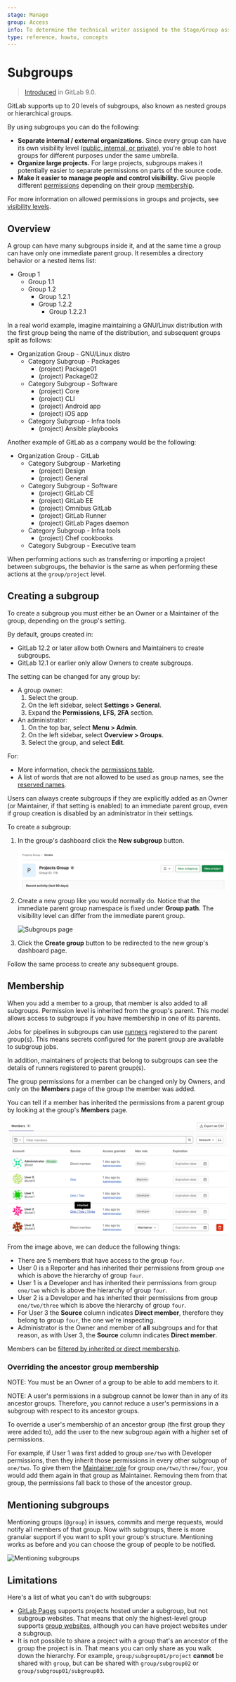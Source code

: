 ```yaml
---
stage: Manage
group: Access
info: To determine the technical writer assigned to the Stage/Group associated with this page, see https://about.gitlab.com/handbook/engineering/ux/technical-writing/#assignments
type: reference, howto, concepts
---
```


# Subgroups

> [Introduced](https://gitlab.com/gitlab-org/gitlab-foss/-/issues/2772) in GitLab 9.0.

GitLab supports up to 20 levels of subgroups, also known as nested groups or hierarchical groups.

By using subgroups you can do the following:

- **Separate internal / external organizations.** Since every group
  can have its own visibility level ([public, internal, or private](../../../development/permissions.md#general-permissions)),
  you're able to host groups for different purposes under the same umbrella.
- **Organize large projects.** For large projects, subgroups makes it
  potentially easier to separate permissions on parts of the source code.
- **Make it easier to manage people and control visibility.** Give people
  different [permissions](../../permissions.md#group-members-permissions) depending on their group [membership](#membership).

For more information on allowed permissions in groups and projects, see
[visibility levels](../../../development/permissions.md#general-permissions).

## Overview

A group can have many subgroups inside it, and at the same time a group can have
only one immediate parent group. It resembles a directory behavior or a nested items list:

- Group 1
  - Group 1.1
  - Group 1.2
    - Group 1.2.1
    - Group 1.2.2
      - Group 1.2.2.1

In a real world example, imagine maintaining a GNU/Linux distribution with the
first group being the name of the distribution, and subsequent groups split as follows:

- Organization Group - GNU/Linux distro
  - Category Subgroup - Packages
    - (project) Package01
    - (project) Package02
  - Category Subgroup - Software
    - (project) Core
    - (project) CLI
    - (project) Android app
    - (project) iOS app
  - Category Subgroup - Infra tools
    - (project) Ansible playbooks

Another example of GitLab as a company would be the following:

- Organization Group - GitLab
  - Category Subgroup - Marketing
    - (project) Design
    - (project) General
  - Category Subgroup - Software
    - (project) GitLab CE
    - (project) GitLab EE
    - (project) Omnibus GitLab
    - (project) GitLab Runner
    - (project) GitLab Pages daemon
  - Category Subgroup - Infra tools
    - (project) Chef cookbooks
  - Category Subgroup - Executive team

When performing actions such as transferring or importing a project between
subgroups, the behavior is the same as when performing these actions at the
`group/project` level.

## Creating a subgroup

To create a subgroup you must either be an Owner or a Maintainer of the
group, depending on the group's setting.

By default, groups created in:

- GitLab 12.2 or later allow both Owners and Maintainers to create subgroups.
- GitLab 12.1 or earlier only allow Owners to create subgroups.

The setting can be changed for any group by:

- A group owner:
  1. Select the group.
  1. On the left sidebar, select **Settings > General**.
  1. Expand the **Permissions, LFS, 2FA** section.
- An administrator:
  1. On the top bar, select **Menu > Admin**.
  1. On the left sidebar, select **Overview > Groups**.
  1. Select the group, and select **Edit**.

For:

- More information, check the [permissions table](../../permissions.md#group-members-permissions).
- A list of words that are not allowed to be used as group names, see the
  [reserved names](../../reserved_names.md).

Users can always create subgroups if they are explicitly added as an Owner (or
Maintainer, if that setting is enabled) to an immediate parent group, even if group
creation is disabled by an administrator in their settings.

To create a subgroup:

1. In the group's dashboard click the **New subgroup** button.

   ![Subgroups page](img/create_subgroup_button_v13_6.png)

1. Create a new group like you would normally do. Notice that the immediate parent group
   namespace is fixed under **Group path**. The visibility level can differ from
   the immediate parent group.

   ![Subgroups page](img/create_new_group.png)

1. Click the **Create group** button to be redirected to the new group's
   dashboard page.

Follow the same process to create any subsequent groups.

## Membership

When you add a member to a group, that member is also added to all subgroups.
Permission level is inherited from the group's parent. This model allows access to
subgroups if you have membership in one of its parents.

Jobs for pipelines in subgroups can use [runners](../../../ci/runners/index.md) registered to the parent group(s).
This means secrets configured for the parent group are available to subgroup jobs.

In addition, maintainers of projects that belong to subgroups can see the details of runners registered to parent group(s).

The group permissions for a member can be changed only by Owners, and only on
the **Members** page of the group the member was added.

You can tell if a member has inherited the permissions from a parent group by
looking at the group's **Members** page.

![Group members page](img/group_members_v14_4.png)

From the image above, we can deduce the following things:

- There are 5 members that have access to the group `four`.
- User 0 is a Reporter and has inherited their permissions from group `one`
  which is above the hierarchy of group `four`.
- User 1 is a Developer and has inherited their permissions from group
  `one/two` which is above the hierarchy of group `four`.
- User 2 is a Developer and has inherited their permissions from group
  `one/two/three` which is above the hierarchy of group `four`.
- For User 3 the **Source** column indicates **Direct member**, therefore they belong to
  group `four`, the one we're inspecting.
- Administrator is the Owner and member of **all** subgroups and for that reason,
  as with User 3, the **Source** column indicates **Direct member**.

Members can be [filtered by inherited or direct membership](../index.md#filter-a-group).

### Overriding the ancestor group membership

NOTE:
You must be an Owner of a group to be able to add members to it.

NOTE:
A user's permissions in a subgroup cannot be lower than in any of its ancestor groups.
Therefore, you cannot reduce a user's permissions in a subgroup with respect to its ancestor groups.

To override a user's membership of an ancestor group (the first group they were
added to), add the user to the new subgroup again with a higher set of permissions.

For example, if User 1 was first added to group `one/two` with Developer
permissions, then they inherit those permissions in every other subgroup
of `one/two`. To give them the [Maintainer role](../../permissions.md) for group `one/two/three/four`,
you would add them again in that group as Maintainer. Removing them from that group,
the permissions fall back to those of the ancestor group.

## Mentioning subgroups

Mentioning groups (`@group`) in issues, commits and merge requests, would
notify all members of that group. Now with subgroups, there is more granular
support if you want to split your group's structure. Mentioning works as before
and you can choose the group of people to be notified.

![Mentioning subgroups](img/mention_subgroups.png)

## Limitations

Here's a list of what you can't do with subgroups:

- [GitLab Pages](../../project/pages/index.md) supports projects hosted under
  a subgroup, but not subgroup websites.
  That means that only the highest-level group supports
  [group websites](../../project/pages/getting_started_part_one.md#gitlab-pages-default-domain-names),
  although you can have project websites under a subgroup.
- It is not possible to share a project with a group that's an ancestor of
  the group the project is in. That means you can only share as you walk down
  the hierarchy. For example, `group/subgroup01/project` **cannot** be shared
  with `group`, but can be shared with `group/subgroup02` or
  `group/subgroup01/subgroup03`.

<!-- ## Troubleshooting

Include any troubleshooting steps that you can foresee. If you know beforehand what issues
one might have when setting this up, or when something is changed, or on upgrading, it's
important to describe those, too. Think of things that may go wrong and include them here.
This is important to minimize requests for support, and to avoid doc comments with
questions that you know someone might ask.

Each scenario can be a third-level heading, e.g. `### Getting error message X`.
If you have none to add when creating a doc, leave this section in place
but commented out to help encourage others to add to it in the future. -->
